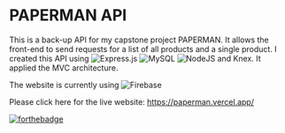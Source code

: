 # PAPERMAN API

This is a back-up API for my capstone project PAPERMAN. It allows the front-end to send requests for a list of all products and a single product. I created this API using ![Express.js](https://img.shields.io/badge/express.js-%23404d59.svg?style=for-the-badge&logo=express&logoColor=%2361DAFB)
![MySQL](https://img.shields.io/badge/mysql-%2300f.svg?style=for-the-badge&logo=mysql&logoColor=white)
![NodeJS](https://img.shields.io/badge/node.js-6DA55F?style=for-the-badge&logo=node.js&logoColor=white) and Knex. It applied the MVC architecture. 

The website is currently using ![Firebase](https://img.shields.io/badge/firebase-%23039BE5.svg?style=for-the-badge&logo=firebase)

Please click here for the live website: https://paperman.vercel.app/

[![forthebadge](https://forthebadge.com/images/badges/built-with-love.svg)](https://forthebadge.com)
